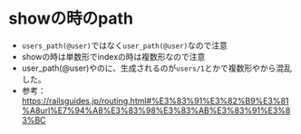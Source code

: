 # showの時のpath
- `users_path(@user)`ではなく`user_path(@user)`なので注意
- showの時は単数形でindexの時は複数形なので注意
- user_path(@user)やのに、生成されるのが`users/1`とかで複数形やから混乱した。
- 参考：https://railsguides.jp/routing.html#%E3%83%91%E3%82%B9%E3%81%A8url%E7%94%A8%E3%83%98%E3%83%AB%E3%83%91%E3%83%BC
